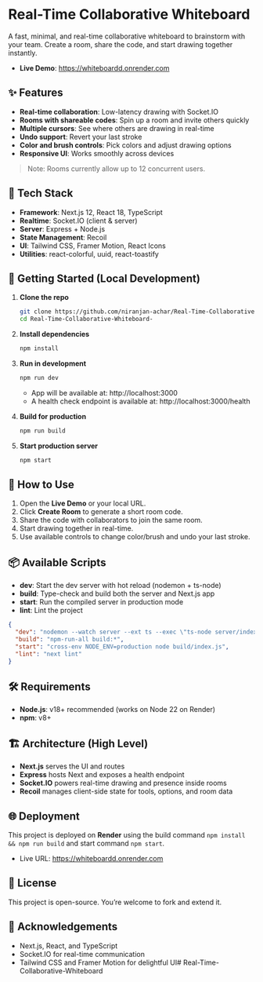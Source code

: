 # Real-Time Collaborative Whiteboard

A fast, minimal, and real-time collaborative whiteboard to brainstorm with your team. Create a room, share the code, and start drawing together instantly.

- **Live Demo**: https://whiteboardd.onrender.com

## ✨ Features

- **Real-time collaboration**: Low-latency drawing with Socket.IO
- **Rooms with shareable codes**: Spin up a room and invite others quickly
- **Multiple cursors**: See where others are drawing in real-time
- **Undo support**: Revert your last stroke
- **Color and brush controls**: Pick colors and adjust drawing options
- **Responsive UI**: Works smoothly across devices

> Note: Rooms currently allow up to 12 concurrent users.

## 🧰 Tech Stack

- **Framework**: Next.js 12, React 18, TypeScript
- **Realtime**: Socket.IO (client & server)
- **Server**: Express + Node.js
- **State Management**: Recoil
- **UI**: Tailwind CSS, Framer Motion, React Icons
- **Utilities**: react-colorful, uuid, react-toastify

## 🚀 Getting Started (Local Development)

1. **Clone the repo**
   ```bash
   git clone https://github.com/niranjan-achar/Real-Time-Collaborative-Whiteboard.git
   cd Real-Time-Collaborative-Whiteboard-
   ```

2. **Install dependencies**
   ```bash
   npm install
   ```

3. **Run in development**
   ```bash
   npm run dev
   ```
   - App will be available at: http://localhost:3000
   - A health check endpoint is available at: http://localhost:3000/health

4. **Build for production**
   ```bash
   npm run build
   ```

5. **Start production server**
   ```bash
   npm start
   ```

## 🧪 How to Use

1. Open the **Live Demo** or your local URL.
2. Click **Create Room** to generate a short room code.
3. Share the code with collaborators to join the same room.
4. Start drawing together in real-time.
5. Use available controls to change color/brush and undo your last stroke.

## 📦 Available Scripts

- **dev**: Start the dev server with hot reload (nodemon + ts-node)
- **build**: Type-check and build both the server and Next.js app
- **start**: Run the compiled server in production mode
- **lint**: Lint the project

```json
{
  "dev": "nodemon --watch server --ext ts --exec \"ts-node server/index.ts\"",
  "build": "npm-run-all build:*",
  "start": "cross-env NODE_ENV=production node build/index.js",
  "lint": "next lint"
}
```

## 🛠 Requirements

- **Node.js**: v18+ recommended (works on Node 22 on Render)
- **npm**: v8+

## 🏗 Architecture (High Level)

- **Next.js** serves the UI and routes
- **Express** hosts Next and exposes a health endpoint
- **Socket.IO** powers real-time drawing and presence inside rooms
- **Recoil** manages client-side state for tools, options, and room data

## 🌐 Deployment

This project is deployed on **Render** using the build command `npm install && npm run build` and start command `npm start`.

- Live URL: https://whiteboardd.onrender.com

## 📄 License

This project is open-source. You’re welcome to fork and extend it.

## 🙌 Acknowledgements

- Next.js, React, and TypeScript
- Socket.IO for real-time communication
- Tailwind CSS and Framer Motion for delightful UI#   R e a l - T i m e - C o l l a b o r a t i v e - W h i t e b o a r d  
 